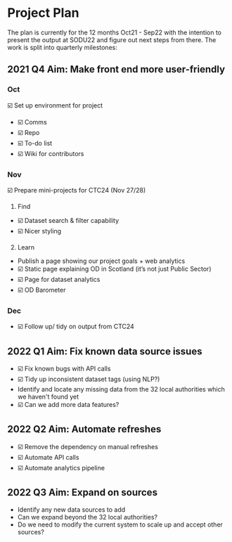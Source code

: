 # Project Plan
The plan is currently for the 12 months Oct21 - Sep22 with the intention to present the output at SODU22 and figure out next steps from there. The work is split into quarterly milestones:

## 2021 Q4 Aim: Make front end more user-friendly

### Oct
☑️ Set up environment for project
* ☑️ Comms
* ☑️ Repo
* ☑️ To-do list
* ☑️ Wiki for contributors

### Nov
☑️ Prepare mini-projects for CTC24 (Nov 27/28)
1. Find
* ☑️ Dataset search & filter capability
* ☑️ Nicer styling
2. Learn
*  Publish a page showing our project goals + web analytics
* ☑️ Static page explaining OD in Scotland (it’s not just Public Sector) 
* ☑️ Page for dataset analytics
* ☑️ OD Barometer 
### Dec
* ☑️ Follow up/ tidy on output from CTC24


## 2022 Q1 Aim: Fix known data source issues
- ☑️ Fix known bugs with API calls
- ☑️ Tidy up inconsistent dataset tags (using NLP?)
- Identify and locate any missing data from the 32 local authorities which we haven't found yet
- ☑️ Can we add more data features?

## 2022 Q2 Aim: Automate refreshes
- ☑️ Remove the dependency on manual refreshes
- ☑️ Automate API calls
- ☑️ Automate analytics pipeline

## 2022 Q3 Aim: Expand on sources
- Identify any new data sources to add 
- Can we expand beyond the 32 local authorities?
- Do we need to modify the current system to scale up and accept other sources?

